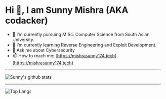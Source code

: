 # Hi 👋, I am Sunny Mishra (AKA codacker) 

- 🔭 I’m currently pursuing M.Sc. Computer Science from South Asian University.
- 🌱 I’m currently learning Reverse Engineering and Exploit Development.
- 💬 Ask me about Cybersecurity
- 📫 How to reach me: [https://mishrasunny174.tech](https://mishrasunny174.tech)

---

![Sunny's github stats](https://github-readme-stats.vercel.app/api?username=mishrasunny174&show_icons=true&theme=dark)

---

![Top Langs](https://github-readme-stats.vercel.app/api/top-langs/?username=mishrasunny174&layout=compact&hide=html,smali&theme=dark)

